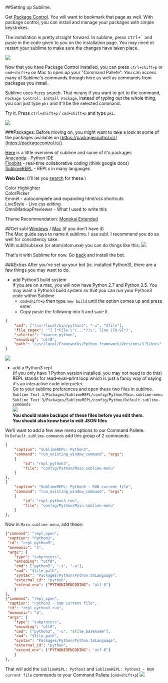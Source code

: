 ##Setting up Sublime.

Get [Package Control](https://packagecontrol.io/). You will want to bookmark that page as well. With package control, you can install and manage your packages with simple keystrokes.

The installation is pretty straight forward. In sublime, press <kbd>ctrl+`</kbd> and paste in the code given to you on the installation page. You may need ot restart your sublime to make sure the changes have taken place.

![](https://cdn.discordapp.com/attachments/206277423120121857/220051241806331904/pck_ctrl.gif)

Now that you have Package Control installed, you can press `ctrl+shift+p` or `cmd+shift+p` on Mac to open up your "Command Pallete". You can access many of Sublime's commands through here as well as commands from packages you install.

Sublime uses `fuzzy` search. That means if you want to get to the command, `Package Control: Install Package`, instead of typing out the whole thing, you can just type `pki` and it'll be the selected command.

Try it. Press `ctrl+shift+p` / `cmd+shift+p` and type `pki`.

![](https://cdn.discordapp.com/attachments/206277423120121857/220060441475416064/pci.gif)


###Packages:
Before moving on, you might want to take a look at some of the packages available on [https://packagecontrol.io/](https://packagecontrol.io/).  

[Here](https://scotch.io/bar-talk/best-of-sublime-text-3-features-plugins-and-settings) is a little overview of sublime and some of it's packages  
[Anaconda](https://packagecontrol.io/packages/Anaconda) - Python IDE  
[Floobits](https://packagecontrol.io/packages/Floobits) - real-time collaborative coding (think google docs)  
[SublimeREPL](https://packagecontrol.io/packages/SublimeREPL) - REPLs in many langauges


**Web Dev:** (I'll let you [search](https://packagecontrol.io/) for these.)

Color Highlighter  
ColorPicker  
Emmet - autocomplete and expanding html/css shortcuts  
LiveStyle - Live css editing  
OmniMarkupPreviewer - What I used to write this

Theme Recommendation: [Monokai Extended](https://packagecontrol.io/packages/Monokai%20Extended)


##Get subl
[Windows](https://scotch.io/tutorials/open-sublime-text-from-the-command-line-using-subl-exe-windows) / [Mac](http://olivierlacan.com/posts/launch-sublime-text-3-from-the-command-line/) (if you don't have it)  
The Mac guide says to name it sublime. I use subl. I recommend you do as well for consistency sake.  
With subl/subl.exe (or atom/atom.exe) you can do things like this:
![](https://cdn.discordapp.com/attachments/206326891752325122/220075883094999051/subl.gif)

That's it with Sublime for now. Go [back](README.md) and install the bot.


###Extras
After you've set up your bot (ie. installed Python3), there are a few things you may want to do.

* add Python3 build system  
if you are on a mac, you will now have Python 2.7 and Python 3.5. You may want a Python3 build system so that you can run your Python3 code within Sublime.  
	* `cmd+shift+p` then type `new build` until the option comes up and press enter. 
	* Copy paste the following into it and save it.
```json
{
    "cmd": ["/usr/local/bin/python3", "-u", "$file"],
    "file_regex": "^[ ]*File \"(...*?)\", line ([0-9]*)",
    "selector": "source.python",
    "encoding": "utf8",
    "path": "/usr/local/Frameworks/Python.framework/Versions/3.5/bin/"
}

```  
![](https://cdn.discordapp.com/attachments/206326891752325122/220100066994552834/build.gif)


* add a Python3 repl.  
(if you only have 1 Python version installed, you may not need to do this)  
REPL stands for read–eval–print loop which is just a fancy way of saying it's an interactive code interpreter.  
Go to your sublime preferences and open these two files in sublime.  
`Sublime Text 3/Packages/SublimeREPL/config/Python/Main.sublime-menu`  
`Sublime Text 3/Packages/SublimeREPL/config/Python/Default.sublime-commands`  
![](https://cdn.discordapp.com/attachments/206326891752325122/220109129652371456/sublrepla.gif)  
**You should make backups of these files before you edit them.**  
**You should also know how to edit JSON files**  

We'll want to add a few new menu options to our Command Pallete.  
	In `Default.sublime-commands` add this group of 2 commands:
```json
{
    "caption": "SublimeREPL: Python3",
    "command": "run_existing_window_command", "args":
    {
        "id": "repl_python3",
        "file": "config/Python/Main.sublime-menu"
    }
},
{
    "caption": "SublimeREPL: Python3 - RUN current file",
    "command": "run_existing_window_command", "args":
    {
        "id": "repl_python3_run",
        "file": "config/Python/Main.sublime-menu"
    }
},
```
Now in `Main.sublime-menu`, add these:  
```json
{"command": "repl_open",
 "caption": "Python3",
 "id": "repl_python3",
 "mnemonic": "3",
 "args": {
    "type": "subprocess",
    "encoding": "utf8",
    "cmd": ["python3", "-i", "-u"],
    "cwd": "$file_path",
    "syntax": "Packages/Python/Python.tmLanguage",
    "external_id": "python",
    "extend_env": {"PYTHONIOENCODING": "utf-8"}
    }
},
{"command": "repl_open",
 "caption": "Python3 - RUN current file",
 "id": "repl_python3_run",
 "mnemonic": "d",
 "args": {
    "type": "subprocess",
    "encoding": "utf8",
    "cmd": ["python3", "-u", "$file_basename"],
    "cwd": "$file_path",
    "syntax": "Packages/Python/Python.tmLanguage",
    "external_id": "python",
    "extend_env": {"PYTHONIOENCODING": "utf-8"}
    }
},
```
That will add the `SublimeREPL: Python3` and `SublimeREPL: Python3 - RUN current file` commands to your Command Pallete (`cmd+shift+p`)
![](https://cdn.discordapp.com/attachments/206326891752325122/220116976922656768/sublreplb.gif)


